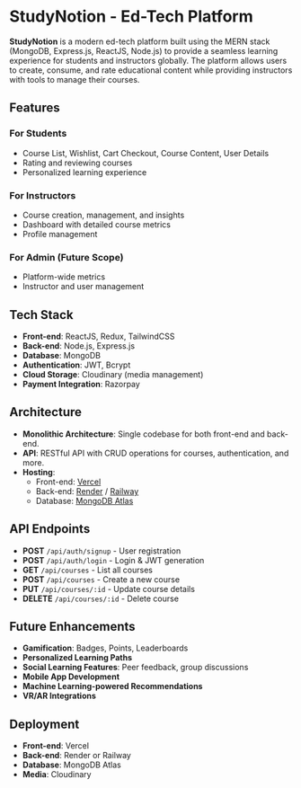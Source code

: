 # StudyNotion - Ed-Tech Platform

**StudyNotion** is a modern ed-tech platform built using the MERN stack (MongoDB, Express.js, ReactJS, Node.js) to provide a seamless learning experience for students and instructors globally. The platform allows users to create, consume, and rate educational content while providing instructors with tools to manage their courses.

## Features

### For Students
- Course List, Wishlist, Cart Checkout, Course Content, User Details
- Rating and reviewing courses
- Personalized learning experience

### For Instructors
- Course creation, management, and insights
- Dashboard with detailed course metrics
- Profile management

### For Admin (Future Scope)
- Platform-wide metrics
- Instructor and user management

## Tech Stack
- **Front-end**: ReactJS, Redux, TailwindCSS
- **Back-end**: Node.js, Express.js
- **Database**: MongoDB
- **Authentication**: JWT, Bcrypt
- **Cloud Storage**: Cloudinary (media management)
- **Payment Integration**: Razorpay

## Architecture
- **Monolithic Architecture**: Single codebase for both front-end and back-end.
- **API**: RESTful API with CRUD operations for courses, authentication, and more.
- **Hosting**: 
  - Front-end: [Vercel](https://vercel.com)
  - Back-end: [Render](https://render.com) / [Railway](https://railway.app)
  - Database: [MongoDB Atlas](https://www.mongodb.com/cloud/atlas)
  
## API Endpoints
- **POST** `/api/auth/signup` - User registration
- **POST** `/api/auth/login` - Login & JWT generation
- **GET** `/api/courses` - List all courses
- **POST** `/api/courses` - Create a new course
- **PUT** `/api/courses/:id` - Update course details
- **DELETE** `/api/courses/:id` - Delete course

## Future Enhancements
- **Gamification**: Badges, Points, Leaderboards
- **Personalized Learning Paths**
- **Social Learning Features**: Peer feedback, group discussions
- **Mobile App Development**
- **Machine Learning-powered Recommendations**
- **VR/AR Integrations**

## Deployment
- **Front-end**: Vercel
- **Back-end**: Render or Railway
- **Database**: MongoDB Atlas
- **Media**: Cloudinary
